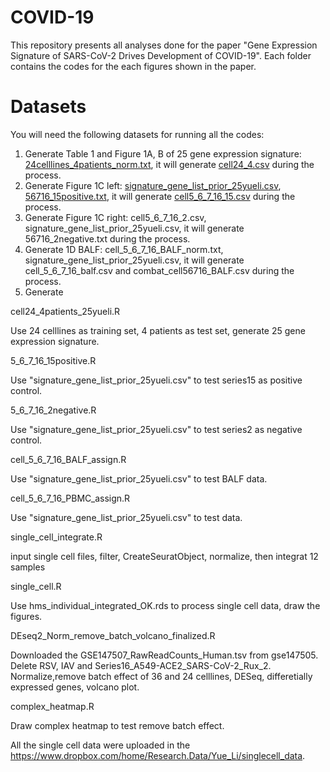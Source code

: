 # COVID-19

This repository presents all analyses done for the paper "Gene Expression Signature of SARS-CoV-2 Drives Development of COVID-19". Each folder contains the codes for the each figures shown in the paper.


# Datasets

You will need the following datasets for running all the codes:

1. Generate Table 1 and Figure 1A, B of 25 gene expression signature: [24celllines_4patients_norm.txt](https://github.com/yueli711/COVID-19/blob/master/Table1_Figure1AB_cell24_4/24celllines_4patients_norm.txt), it will generate [cell24_4.csv](https://github.com/yueli711/COVID-19/blob/master/Table1_Figure1AB_cell24_4/cell24_4.csv) during the process.  
2. Generate Figure 1C left: [signature_gene_list_prior_25yueli.csv](https://github.com/yueli711/COVID-19/blob/master/Figure1C_left_5_6_7_16_15positive/signature_gene_list_prior_25yueli.csv), [56716_15positive.txt](https://github.com/yueli711/COVID-19/blob/master/Figure1C_left_5_6_7_16_15positive/56716_15positive.txt), it will generate [cell5_6_7_16_15.csv](https://github.com/yueli711/COVID-19/blob/master/Figure1C_left_5_6_7_16_15positive/cell5_6_7_16_15.csv) during the process.
3. Generate Figure 1C right: cell5_6_7_16_2.csv, signature_gene_list_prior_25yueli.csv, it will generate 56716_2negative.txt during the process.
4. Generate 1D BALF: cell_5_6_7_16_BALF_norm.txt, signature_gene_list_prior_25yueli.csv, it will generate cell_5_6_7_16_balf.csv and combat_cell56716_BALF.csv during the process.
5. Generate 

cell24_4patients_25yueli.R

Use 24 celllines as training set, 4 patients as test set, generate 25 gene expression signature.

5_6_7_16_15positive.R

Use "signature_gene_list_prior_25yueli.csv" to test series15 as positive control.

5_6_7_16_2negative.R

Use "signature_gene_list_prior_25yueli.csv" to test series2 as negative control.

cell_5_6_7_16_BALF_assign.R

Use "signature_gene_list_prior_25yueli.csv" to test BALF data.

cell_5_6_7_16_PBMC_assign.R

Use "signature_gene_list_prior_25yueli.csv" to test  data.

single_cell_integrate.R

input single cell files, filter, CreateSeuratObject, normalize, then integrat 12 samples 

single_cell.R

Use hms_individual_integrated_OK.rds to process single cell data, draw the figures. 

DEseq2_Norm_remove_batch_volcano_finalized.R 

Downloaded the GSE147507_RawReadCounts_Human.tsv from gse147505. 
Delete RSV, IAV and Series16_A549-ACE2_SARS-CoV-2_Rux_2. Normalize,remove batch effect of 36 and 24 celllines, DESeq, differetially expressed genes, volcano plot.

complex_heatmap.R

Draw complex heatmap to test remove batch effect.

All the single cell data were uploaded in the https://www.dropbox.com/home/Research.Data/Yue_Li/singlecell_data.
